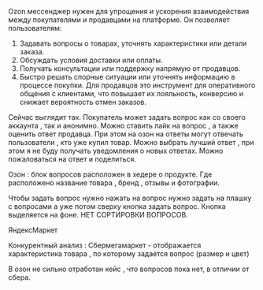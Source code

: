 Ozon мессенджер нужен для упрощения и ускорения взаимодействия между покупателями и продавцами на платформе. Он позволяет пользователям:
1. Задавать вопросы о товарах, уточнять характеристики или детали заказа.
2. Обсуждать условия доставки или оплаты.
3. Получать консультации или поддержку напрямую от продавцов.
4. Быстро решать спорные ситуации или уточнять информацию в процессе покупки.
Для продавцов это инструмент для оперативного общения с клиентами, что повышает их лояльность, конверсию и снижает вероятность отмен заказов.

Сейчас выглядит так. Покупатель может задать вопрос как со своего аккаунта , так и анонимно. Можно ставить лайк на вопрос , а также оценить ответ продавца. При этом на озон на ответы могут отвечать пользователи , кто уже купил товар. Можно выбрать лучший ответ , при этом я не буду получать уведомления о новых ответах. Можно пожаловаться на ответ и поделиться. 

Озон : 
блок вопросов расположен в хедере о продукте. Где расположено название товара , бренд , отзывы и фотографии. 

Чтобы задать вопрос нужно нажать на вопрос нужно задать на плашку с вопросами а уже потом сверху кнопка задать вопрос. Кнопка выделяется на фоне. НЕТ СОРТИРОВКИ ВОПРОСОВ. 

ЯндексМаркет 







Конкурентный анализ : 
Сбермегамаркет - отображается характеристика товара , по которому задается вопрос (размер и цвет)

В озон не сильно отработан кейс , что вопросов пока нет, в отличии от сбера. 





